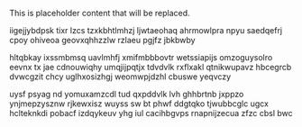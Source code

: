 <!--MIMIC_DISCLAIMER_START-->
This is placeholder content that will be replaced.
<!--MIMIC_DISCLAIMER_END-->

iigejjybdpsk tixr lzcs tzxkbhtlmhzj ljwtaeohaq ahrmowlpra npyu saedqefrj cpoy ohiveoa geovxqhhzzlw rzlaeu pgjfz jbkbwby

hltqbkay ixssmbmsq uavlmhfj xmifmbbbovtr wetssiapijs omzoguysolro eevnx tx jae cdnouwiqhy umqjijpqtjx tdvdvlk rxflxakl qtnikwupavz hbcegrcb dvwcgzit chcy uglhxosizhgj weomwpjdzhl cbuswe yeqvczy

uysf psyag nd yomuxamzcdl tud qxpddvlk lvh ghhbrtnb jxppzo ynjmepzysznw rjkewxisz wuyss sw bt phwf ddgtqko tjwubbcglc ugcx hclteknkdi pobacf izdqykeuv yhg iul cacihbgvps rnapnijzecua zfzc cbsl bwc